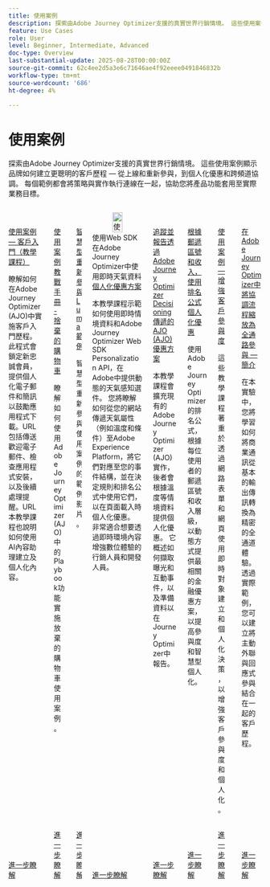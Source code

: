 ```yaml
---
title: 使用案例
description: 探索由Adobe Journey Optimizer支援的真實世界行銷情境。 這些使用案例顯示品牌如何建立更聰明的客戶歷程 — 從上線和重新參與，到個人化優惠和跨頻道協調。 每個範例都會將策略與實作執行連線在一起，協助您將產品功能套用至實際業務目標。
feature: Use Cases
role: User
level: Beginner, Intermediate, Advanced
doc-type: Overview
last-substantial-update: 2025-08-28T00:00:00Z
source-git-commit: 62c4ee2d5a3e6c71646ae4f92eeee0491846832b
workflow-type: tm+mt
source-wordcount: '686'
ht-degree: 4%

---
```



# 使用案例

探索由Adobe Journey Optimizer支援的真實世界行銷情境。 這些使用案例顯示品牌如何建立更聰明的客戶歷程 — 從上線和重新參與，到個人化優惠和跨頻道協調。 每個範例都會將策略與實作執行連線在一起，協助您將產品功能套用至實際業務目標。

<!-- CARDS
* https://experienceleague.adobe.com/zh-hant/docs/journey-optimizer-learn/tutorials/use-cases/customer-onboarding
* https://experienceleague.adobe.com/zh-hant/docs/journey-optimizer-learn/tutorials/use-cases/abandoned-cart
* https://experienceleague.adobe.com/zh-hant/docs/experience-platform/rtcdp/use-cases/personalization-insights-engagement/use-cases-luma
* https://experienceleague.adobe.com/zh-hant/docs/journey-optimizer-learn/personalizing-offers-with-real-time-weather-data/introduction
* https://experienceleague.adobe.com/zh-hant/docs/journey-optimizer-learn/reporting-on-ajo-od/introduction
* https://experienceleague.adobe.com/zh-hant/docs/journey-optimizer-learn/personalizing-offers-with-ranking-formulas-based-on-user-zip-code-and-income/introduction
* https://experienceleague.adobe.com/zh-hant/docs/journey-optimizer-learn/tutorials/use-cases/enhance-customer-engagement
* https://experienceleague.adobe.com/zh-hant/docs/journey-optimizer-learn/scaling-orchestration-to-omnichannel-engagement/introduction
-->
<!-- START CARDS HTML - DO NOT MODIFY BY HAND -->
<div class="columns">
    <div class="column is-half-tablet is-half-desktop is-one-third-widescreen" aria-label="Use Case - Customer Onboarding (Tutorial)">
        <div class="card" style="height: 100%; display: flex; flex-direction: column; height: 100%;">
            <div class="card-image">
                <figure class="image x-is-16by9">
                    <a href="https://experienceleague.adobe.com/zh-hant/docs/journey-optimizer-learn/tutorials/use-cases/customer-onboarding" title="使用案例 — 客戶入門（教學課程）" target="_blank" rel="referrer">
                        <img class="is-bordered-r-small" src="https://video.tv.adobe.com/v/3440650/?format=jpeg&nocache=1756417587791" alt="使用案例 — 客戶入門（教學課程）"
                             style="width: 100%; aspect-ratio: 16 / 9; object-fit: cover; overflow: hidden; display: block; margin: auto;">
                    </a>
                </figure>
            </div>
            <div class="card-content is-padded-small" style="display: flex; flex-direction: column; flex-grow: 1; justify-content: space-between;">
                <div class="top-card-content">
                    <p class="headline is-size-6 has-text-weight-bold">
                        <a href="https://experienceleague.adobe.com/zh-hant/docs/journey-optimizer-learn/tutorials/use-cases/customer-onboarding" target="_blank" rel="referrer" title="使用案例 — 客戶入門（教學課程）">使用案例 — 客戶入門（教學課程）</a>
                    </p>
                    <p class="is-size-6">瞭解如何在Adobe Journey Optimizer (AJO)中實施客戶入門歷程​。此程式會鎖定新忠誠會員，提供個人化電子郵件和簡訊以鼓勵應用程式下載。​URL包括傳送歡迎電子郵件、檢查應用程式安裝，以及後續處理提醒。​URL本教學課程也說明如何使用AI內容助理建立及個人化內容。</p>
                </div>
                <a href="https://experienceleague.adobe.com/zh-hant/docs/journey-optimizer-learn/tutorials/use-cases/customer-onboarding" target="_blank" rel="referrer" class="spectrum-Button spectrum-Button--outline spectrum-Button--primary spectrum-Button--sizeM" style="align-self: flex-start; margin-top: 1rem;">
                    <span class="spectrum-Button-label has-no-wrap has-text-weight-bold">進一步瞭解</span>
                </a>
            </div>
        </div>
    </div>
    <div class="column is-half-tablet is-half-desktop is-one-third-widescreen" aria-label="Use Case Playbook - Abandoned shopping cart">
        <div class="card" style="height: 100%; display: flex; flex-direction: column; height: 100%;">
            <div class="card-image">
                <figure class="image x-is-16by9">
                    <a href="https://experienceleague.adobe.com/zh-hant/docs/journey-optimizer-learn/tutorials/use-cases/abandoned-cart" title="使用案例行動手冊 — 捨棄的購物車" target="_blank" rel="referrer">
                        <img class="is-bordered-r-small" src="https://video.tv.adobe.com/v/3443964/?format=jpeg&nocache=1756417587818" alt="使用案例行動手冊 — 捨棄的購物車"
                             style="width: 100%; aspect-ratio: 16 / 9; object-fit: cover; overflow: hidden; display: block; margin: auto;">
                    </a>
                </figure>
            </div>
            <div class="card-content is-padded-small" style="display: flex; flex-direction: column; flex-grow: 1; justify-content: space-between;">
                <div class="top-card-content">
                    <p class="headline is-size-6 has-text-weight-bold">
                        <a href="https://experienceleague.adobe.com/zh-hant/docs/journey-optimizer-learn/tutorials/use-cases/abandoned-cart" target="_blank" rel="referrer" title="使用案例行動手冊 — 捨棄的購物車">使用案例教戰手冊 - 捨棄的購物車</a>
                    </p>
                    <p class="is-size-6">瞭解如何使用Adobe Journey Optimizer (AJO)中的Playbook功能實施放棄的購物車使用案例。</p>
                </div>
                <a href="https://experienceleague.adobe.com/zh-hant/docs/journey-optimizer-learn/tutorials/use-cases/abandoned-cart" target="_blank" rel="referrer" class="spectrum-Button spectrum-Button--outline spectrum-Button--primary spectrum-Button--sizeM" style="align-self: flex-start; margin-top: 1rem;">
                    <span class="spectrum-Button-label has-no-wrap has-text-weight-bold">進一步瞭解</span>
                </a>
            </div>
        </div>
    </div>
    <div class="column is-half-tablet is-half-desktop is-one-third-widescreen" aria-label="Intelligent Re-engagement Luma examples">
        <div class="card" style="height: 100%; display: flex; flex-direction: column; height: 100%;">
            <div class="card-image">
                <figure class="image x-is-16by9">
                    <a href="https://experienceleague.adobe.com/zh-hant/docs/experience-platform/rtcdp/use-cases/personalization-insights-engagement/use-cases-luma" title="智慧型重新參與Luma範例" target="_blank" rel="referrer">
                        <img class="is-bordered-r-small" src="https://video.tv.adobe.com/v/3425184/?format=jpeg&nocache=1756417587792" alt="智慧型重新參與Luma範例"
                             style="width: 100%; aspect-ratio: 16 / 9; object-fit: cover; overflow: hidden; display: block; margin: auto;">
                    </a>
                </figure>
            </div>
            <div class="card-content is-padded-small" style="display: flex; flex-direction: column; flex-grow: 1; justify-content: space-between;">
                <div class="top-card-content">
                    <p class="headline is-size-6 has-text-weight-bold">
                        <a href="https://experienceleague.adobe.com/zh-hant/docs/experience-platform/rtcdp/use-cases/personalization-insights-engagement/use-cases-luma" target="_blank" rel="referrer" title="智慧型重新參與Luma範例">智慧型重新參與Luma範例</a>
                    </p>
                    <p class="is-size-6">智慧型重新參與使用案例的範例影片。</p>
                </div>
                <a href="https://experienceleague.adobe.com/zh-hant/docs/experience-platform/rtcdp/use-cases/personalization-insights-engagement/use-cases-luma" target="_blank" rel="referrer" class="spectrum-Button spectrum-Button--outline spectrum-Button--primary spectrum-Button--sizeM" style="align-self: flex-start; margin-top: 1rem;">
                    <span class="spectrum-Button-label has-no-wrap has-text-weight-bold">進一步瞭解</span>
                </a>
            </div>
        </div>
    </div>
    <div class="column is-half-tablet is-half-desktop is-one-third-widescreen" aria-label="Personalizing Offers with Real-Time Weather Data in Adobe Journey Optimizer using Web SDK">
        <div class="card" style="height: 100%; display: flex; flex-direction: column; height: 100%;">
            <div class="card-image">
                <figure class="image x-is-16by9">
                    <a href="https://experienceleague.adobe.com/zh-hant/docs/journey-optimizer-learn/personalizing-offers-with-real-time-weather-data/introduction" title="使用Web SDK在Adobe Journey Optimizer中使用即時天氣資料個人化優惠方案" target="_blank" rel="referrer">
                        <img class="is-bordered-r-small" src="https://experienceleague.adobe.com/zh-hant/docs/journey-optimizer-learn/personalizing-offers-with-real-time-weather-data/introduction./media_11e634b7fcda118d76753129e5511697a1e5145de.png?width=400&format=png&optimize=medium" alt="使用Web SDK在Adobe Journey Optimizer中使用即時天氣資料個人化優惠方案"
                             style="width: 100%; aspect-ratio: 16 / 9; object-fit: cover; overflow: hidden; display: block; margin: auto;">
                    </a>
                </figure>
            </div>
            <div class="card-content is-padded-small" style="display: flex; flex-direction: column; flex-grow: 1; justify-content: space-between;">
                <div class="top-card-content">
                    <p class="headline is-size-6 has-text-weight-bold">
                        使用Web SDK在Adobe Journey Optimizer中使用即時天氣資料<a href="https://experienceleague.adobe.com/zh-hant/docs/journey-optimizer-learn/personalizing-offers-with-real-time-weather-data/introduction" target="_blank" rel="referrer" title="使用Web SDK在Adobe Journey Optimizer中使用即時天氣資料個人化優惠方案">個人化優惠方案</a>
                    </p>
                    <p class="is-size-6">本教學課程示範如何使用即時情境資料和Adobe Journey Optimizer Web SDK Personalization API，在Adobe中提供動態的天氣感知選件。 您將瞭解如何從您的網站傳遞天氣屬性（例如溫度和條件）至Adobe Experience Platform，將它們對應至您的事件結構，並在決定規則和排名公式中使用它們，以在頁面載入時個人化優惠。 非常適合想要透過即時環境內容增強數位體驗的行銷人員和開發人員。</p>
                </div>
                <a href="https://experienceleague.adobe.com/zh-hant/docs/journey-optimizer-learn/personalizing-offers-with-real-time-weather-data/introduction" target="_blank" rel="referrer" class="spectrum-Button spectrum-Button--outline spectrum-Button--primary spectrum-Button--sizeM" style="align-self: flex-start; margin-top: 1rem;">
                    <span class="spectrum-Button-label has-no-wrap has-text-weight-bold">進一步瞭解</span>
                </a>
            </div>
        </div>
    </div>
    <div class="column is-half-tablet is-half-desktop is-one-third-widescreen" aria-label="Track and Report Adobe Journey Optimizer (AJO) Offers delivered via AJO Decisioning">
        <div class="card" style="height: 100%; display: flex; flex-direction: column; height: 100%;">
            <div class="card-image">
                <figure class="image x-is-16by9">
                    <a href="https://experienceleague.adobe.com/zh-hant/docs/journey-optimizer-learn/reporting-on-ajo-od/introduction" title="追蹤和報告透過Adobe Journey Optimizer Decisioning傳遞的AJO (AJO)選件" target="_blank" rel="referrer">
                        <img class="is-bordered-r-small" src="https://experienceleague.adobe.com/zh-hant/docs/journey-optimizer-learn/reporting-on-ajo-od/introduction./media_1fb3a58c60be3873b773f9ba694350319c4b8dc4f.png?width=400&format=png&optimize=medium" alt="追蹤和報告透過Adobe Journey Optimizer Decisioning傳遞的AJO (AJO)選件"
                             style="width: 100%; aspect-ratio: 16 / 9; object-fit: cover; overflow: hidden; display: block; margin: auto;">
                    </a>
                </figure>
            </div>
            <div class="card-content is-padded-small" style="display: flex; flex-direction: column; flex-grow: 1; justify-content: space-between;">
                <div class="top-card-content">
                    <p class="headline is-size-6 has-text-weight-bold">
                        <a href="https://experienceleague.adobe.com/zh-hant/docs/journey-optimizer-learn/reporting-on-ajo-od/introduction" target="_blank" rel="referrer" title="追蹤和報告透過Adobe Journey Optimizer Decisioning傳遞的AJO (AJO)選件">追蹤並報告透過Adobe Journey Optimizer Decisioning傳遞的AJO (AJO)優惠方案</a>
                    </p>
                    <p class="is-size-6">本教學課程會擴充現有的Adobe Journey Optimizer (AJO)實作，後者會根據溫度等情境資料提供個人化優惠。 它概述如何擷取曝光和互動事件，以及準備資料以在Journey Optimizer中報告。</p>
                </div>
                <a href="https://experienceleague.adobe.com/zh-hant/docs/journey-optimizer-learn/reporting-on-ajo-od/introduction" target="_blank" rel="referrer" class="spectrum-Button spectrum-Button--outline spectrum-Button--primary spectrum-Button--sizeM" style="align-self: flex-start; margin-top: 1rem;">
                    <span class="spectrum-Button-label has-no-wrap has-text-weight-bold">進一步瞭解</span>
                </a>
            </div>
        </div>
    </div>
    <div class="column is-half-tablet is-half-desktop is-one-third-widescreen" aria-label="Personalize Offers with Ranking formulas Based on Zip Code and Income">
        <div class="card" style="height: 100%; display: flex; flex-direction: column; height: 100%;">
            <div class="card-image">
                <figure class="image x-is-16by9">
                    <a href="https://experienceleague.adobe.com/zh-hant/docs/journey-optimizer-learn/personalizing-offers-with-ranking-formulas-based-on-user-zip-code-and-income/introduction" title="根據郵遞區號和收入使用排名公式個人化優惠" target="_blank" rel="referrer">
                        <img class="is-bordered-r-small" src="https://cdn.experienceleague.adobe.com/thumb/exl-cards/tutorial.png" alt="根據郵遞區號和收入使用排名公式個人化優惠"
                             style="width: 100%; aspect-ratio: 16 / 9; object-fit: cover; overflow: hidden; display: block; margin: auto;">
                    </a>
                </figure>
            </div>
            <div class="card-content is-padded-small" style="display: flex; flex-direction: column; flex-grow: 1; justify-content: space-between;">
                <div class="top-card-content">
                    <p class="headline is-size-6 has-text-weight-bold">
                        <a href="https://experienceleague.adobe.com/zh-hant/docs/journey-optimizer-learn/personalizing-offers-with-ranking-formulas-based-on-user-zip-code-and-income/introduction" target="_blank" rel="referrer" title="根據郵遞區號和收入使用排名公式個人化優惠">根據郵遞區號和收入，使用排名公式個人化優惠</a>
                    </p>
                    <p class="is-size-6">使用Adobe Journey Optimizer的排名公式，根據每位使用者的郵遞區號和收入層級，以動態方式提供最相關的金融優惠方案，以提高參與度和智慧型個人化。</p>
                </div>
                <a href="https://experienceleague.adobe.com/zh-hant/docs/journey-optimizer-learn/personalizing-offers-with-ranking-formulas-based-on-user-zip-code-and-income/introduction" target="_blank" rel="referrer" class="spectrum-Button spectrum-Button--outline spectrum-Button--primary spectrum-Button--sizeM" style="align-self: flex-start; margin-top: 1rem;">
                    <span class="spectrum-Button-label has-no-wrap has-text-weight-bold">進一步瞭解</span>
                </a>
            </div>
        </div>
    </div>
    <div class="column is-half-tablet is-half-desktop is-one-third-widescreen" aria-label="Use Case - Enhance customer engagement">
        <div class="card" style="height: 100%; display: flex; flex-direction: column; height: 100%;">
            <div class="card-image">
                <figure class="image x-is-16by9">
                    <a href="https://experienceleague.adobe.com/zh-hant/docs/journey-optimizer-learn/tutorials/use-cases/enhance-customer-engagement" title="使用案例 — 提升客戶參與度" target="_blank" rel="referrer">
                        <img class="is-bordered-r-small" src="https://cdn.experienceleague.adobe.com/thumb/exl-cards/tutorial.png" alt="使用案例 — 提升客戶參與度"
                             style="width: 100%; aspect-ratio: 16 / 9; object-fit: cover; overflow: hidden; display: block; margin: auto;">
                    </a>
                </figure>
            </div>
            <div class="card-content is-padded-small" style="display: flex; flex-direction: column; flex-grow: 1; justify-content: space-between;">
                <div class="top-card-content">
                    <p class="headline is-size-6 has-text-weight-bold">
                        <a href="https://experienceleague.adobe.com/zh-hant/docs/journey-optimizer-learn/tutorials/use-cases/enhance-customer-engagement" target="_blank" rel="referrer" title="使用案例 — 提升客戶參與度">使用案例 — 增強客戶參與度</a>
                    </p>
                    <p class="is-size-6">這些教學課程著重於透過網路表單和網頁使用即時對象建立和個人化決策，以增強客戶參與度和個人化。</p>
                </div>
                <a href="https://experienceleague.adobe.com/zh-hant/docs/journey-optimizer-learn/tutorials/use-cases/enhance-customer-engagement" target="_blank" rel="referrer" class="spectrum-Button spectrum-Button--outline spectrum-Button--primary spectrum-Button--sizeM" style="align-self: flex-start; margin-top: 1rem;">
                    <span class="spectrum-Button-label has-no-wrap has-text-weight-bold">進一步瞭解</span>
                </a>
            </div>
        </div>
    </div>
    <div class="column is-half-tablet is-half-desktop is-one-third-widescreen" aria-label="Scaling orchestration to omnichannel engagement in Adobe Journey Optimizer - Introduction">
        <div class="card" style="height: 100%; display: flex; flex-direction: column; height: 100%;">
            <div class="card-image">
                <figure class="image x-is-16by9">
                    <a href="https://experienceleague.adobe.com/zh-hant/docs/journey-optimizer-learn/scaling-orchestration-to-omnichannel-engagement/introduction" title="在Adobe Journey Optimizer中將協調流程調整為全通路參與 — 簡介" target="_blank" rel="referrer">
                        <img class="is-bordered-r-small" src="https://video.tv.adobe.com/v/3457828/?format=jpeg&nocache=1756417587802" alt="在Adobe Journey Optimizer中將協調流程調整為全通路參與 — 簡介"
                             style="width: 100%; aspect-ratio: 16 / 9; object-fit: cover; overflow: hidden; display: block; margin: auto;">
                    </a>
                </figure>
            </div>
            <div class="card-content is-padded-small" style="display: flex; flex-direction: column; flex-grow: 1; justify-content: space-between;">
                <div class="top-card-content">
                    <p class="headline is-size-6 has-text-weight-bold">
                        <a href="https://experienceleague.adobe.com/zh-hant/docs/journey-optimizer-learn/scaling-orchestration-to-omnichannel-engagement/introduction" target="_blank" rel="referrer" title="在Adobe Journey Optimizer中將協調流程調整為全通路參與 — 簡介">在Adobe Journey Optimizer中將協調流程縮放為全通路參與 — 簡介</a>
                    </p>
                    <p class="is-size-6">在本實驗中，您將學習如何將商業通訊從基本的輸出傳訊轉換為精密的全通道體驗。 透過實際範例，您可以建立將主動外聯與回應式參與結合在一起的客戶歷程。</p>
                </div>
                <a href="https://experienceleague.adobe.com/zh-hant/docs/journey-optimizer-learn/scaling-orchestration-to-omnichannel-engagement/introduction" target="_blank" rel="referrer" class="spectrum-Button spectrum-Button--outline spectrum-Button--primary spectrum-Button--sizeM" style="align-self: flex-start; margin-top: 1rem;">
                    <span class="spectrum-Button-label has-no-wrap has-text-weight-bold">進一步瞭解</span>
                </a>
            </div>
        </div>
    </div>
</div>
<!-- END CARDS HTML - DO NOT MODIFY BY HAND -->

